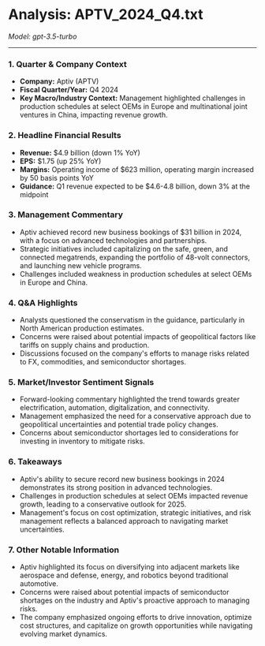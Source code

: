 # Analysis: APTV_2024_Q4.txt

*Model: gpt-3.5-turbo*

---

### 1. Quarter & Company Context
- **Company:** Aptiv (APTV)
- **Fiscal Quarter/Year:** Q4 2024
- **Key Macro/Industry Context:** Management highlighted challenges in production schedules at select OEMs in Europe and multinational joint ventures in China, impacting revenue growth.

### 2. Headline Financial Results
- **Revenue:** $4.9 billion (down 1% YoY)
- **EPS:** $1.75 (up 25% YoY)
- **Margins:** Operating income of $623 million, operating margin increased by 50 basis points YoY
- **Guidance:** Q1 revenue expected to be $4.6-4.8 billion, down 3% at the midpoint

### 3. Management Commentary
- Aptiv achieved record new business bookings of $31 billion in 2024, with a focus on advanced technologies and partnerships.
- Strategic initiatives included capitalizing on the safe, green, and connected megatrends, expanding the portfolio of 48-volt connectors, and launching new vehicle programs.
- Challenges included weakness in production schedules at select OEMs in Europe and China.

### 4. Q&A Highlights
- Analysts questioned the conservatism in the guidance, particularly in North American production estimates.
- Concerns were raised about potential impacts of geopolitical factors like tariffs on supply chains and production.
- Discussions focused on the company's efforts to manage risks related to FX, commodities, and semiconductor shortages.

### 5. Market/Investor Sentiment Signals
- Forward-looking commentary highlighted the trend towards greater electrification, automation, digitalization, and connectivity.
- Management emphasized the need for a conservative approach due to geopolitical uncertainties and potential trade policy changes.
- Concerns about semiconductor shortages led to considerations for investing in inventory to mitigate risks.

### 6. Takeaways
- Aptiv's ability to secure record new business bookings in 2024 demonstrates its strong position in advanced technologies.
- Challenges in production schedules at select OEMs impacted revenue growth, leading to a conservative outlook for 2025.
- Management's focus on cost optimization, strategic initiatives, and risk management reflects a balanced approach to navigating market uncertainties.

### 7. Other Notable Information
- Aptiv highlighted its focus on diversifying into adjacent markets like aerospace and defense, energy, and robotics beyond traditional automotive.
- Concerns were raised about potential impacts of semiconductor shortages on the industry and Aptiv's proactive approach to managing risks.
- The company emphasized ongoing efforts to drive innovation, optimize cost structures, and capitalize on growth opportunities while navigating evolving market dynamics.